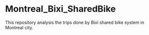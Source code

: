 # Montreal_Bixi_SharedBike
This repository analysis the trips done by Bixi shared bike system in Montreal city.
